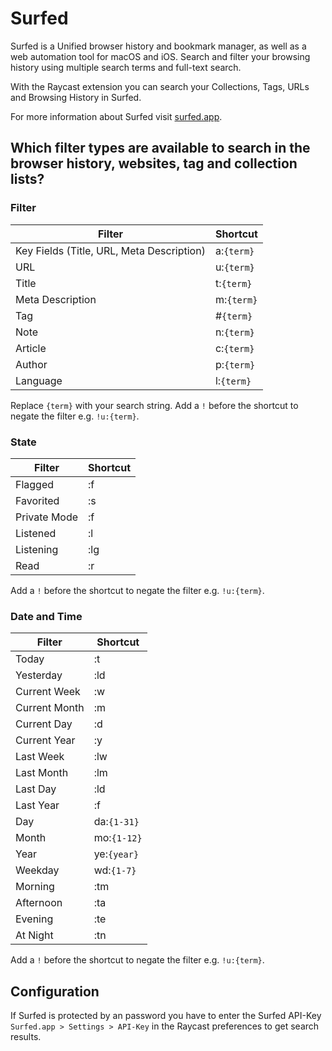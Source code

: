 # Surfed

Surfed is a Unified browser history and bookmark manager, as well as a web automation tool for macOS and iOS. Search and filter your browsing history using multiple search terms and full-text search.

With the Raycast extension you can search your Collections, Tags, URLs and Browsing History in Surfed.

For more information about Surfed visit [surfed.app](https://surfed.app).

## Which filter types are available to search in the browser history, websites, tag and collection lists?
             
### Filter
       
| **Filter**                                | **Shortcut** |
|-------------------------------------------|--------------|
| Key Fields (Title, URL, Meta Description) | a:<code>{term}</code>     |
| URL                                       | u:<code>{term}</code>     |
| Title                                     | t:<code>{term}</code>    |
| Meta Description                          | m:<code>{term}</code>     |
| Tag                                       | #<code>{term}</code>      |
| Note                                      | n:<code>{term}</code>    |
| Article                                   | c:<code>{term}</code>     |
| Author                                    | p:<code>{term}</code>     |
| Language                                  | l:<code>{term}</code>     |

Replace <code>{term}</code> with your search string.
Add a <code>!</code> before the shortcut to negate the filter e.g. <code>!u:{term}</code>.

### State

| Filter       | Shortcut |
|--------------|----------|
| Flagged      | :f       |
| Favorited    | :s       |
| Private Mode | :f       |
| Listened     | :l       |
| Listening    | :lg      |
| Read         | :r       |

Add a <code>!</code> before the shortcut to negate the filter e.g. <code>!u:{term}</code>.

### Date and Time

| Filter              | Shortcut         |
|---------------------|------------------|
| Today               | :t               |
| Yesterday           | :ld              |
| Current Week        | :w               |
| Current Month       | :m               |
| Current Day         | :d               |
| Current Year        | :y               |
| Last Week           | :lw              |
| Last Month          | :lm              |
| Last Day            | :ld              |
| Last Year           | :f               |
| Day                 | da:<code>{1-31}</code> |
| Month               | mo:<code>{1-12}</code> |
| Year                | ye:<code>{year}</code> |
| Weekday             | wd:<code>{1-7}</code> |
| Morning             | :tm              |
| Afternoon           | :ta              |
| Evening             | :te              |
| At Night            | :tn              |

Add a <code>!</code> before the shortcut to negate the filter e.g. <code>!u:{term}</code>.

## Configuration

If Surfed is protected by an password you have to enter the Surfed API-Key <code>Surfed.app > Settings > API-Key</code> in the Raycast preferences to get search results.